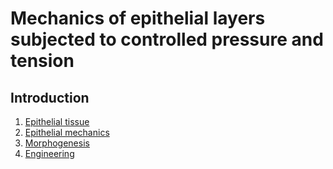 # Mechanics of epithelial layers subjected to controlled pressure and tension

## Introduction

1. [Epithelial tissue](introduction\epithelialtissue.md)
2. [Epithelial mechanics](introduction\mechanics.md)
3. [Morphogenesis](introduction\morphogenesis.md)
4. [Engineering](introduction\engineering.md)


